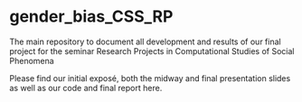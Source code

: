 # gender_bias_CSS_RP

The main repository to document all development and results of our final project for the seminar Research Projects in Computational Studies of Social Phenomena 

Please find our initial exposé, both the midway and final presentation slides as well as our code and final report here. 
